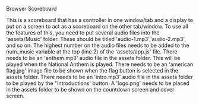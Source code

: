 Browser Scoreboard

This is a scoreboard that has a controller in one window/tab and a display to put on a screen to act as a scoreboard on the other tab/window. To use all the features of this, you need to put several audio files into the 'assets/Music' folder. These should be titled 'audio-1.mp3','audio-2.mp3', and so on. The highest number on the audio files needs to be added to the num_music variable at the top (line 2) of the 'assets/app.js' file. There needs to be an 'anthem.mp3' audio file in the assets folder. This will be played when the National Anthem is played. There needs to be an 'american flag.jpg' image file to be shown when the flag button is selected in the assets folder. There needs to be an 'intro.mp3' audio file in the assets folder to be played by the "Introductions' button. A 'logo.png' needs to be placed in the assets folder to be shown on the countdown screen and cover screen.